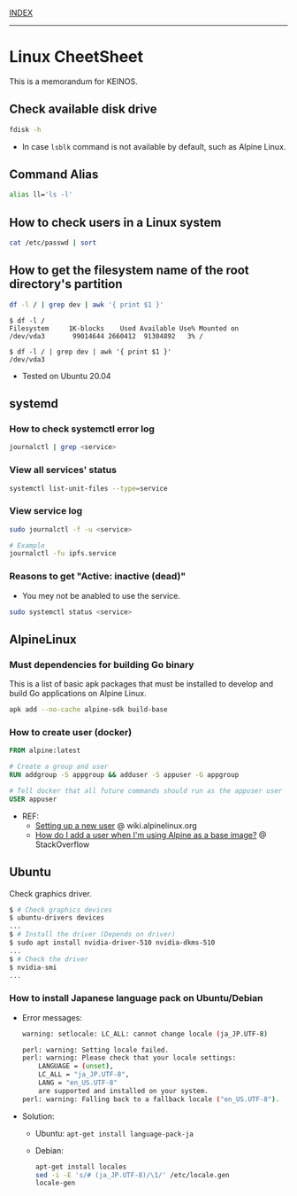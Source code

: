 [INDEX](../)

---

# Linux CheetSheet

This is a memorandum for KEINOS.

## Check available disk drive

```bash
fdisk -h
```

- In case `lsblk` command is not available by default, such as Alpine Linux.

## Command Alias

```bash
alias ll='ls -l'
```

## How to check users in a Linux system

```bash
cat /etc/passwd | sort
```

## How to get the filesystem name of the root directory's partition

```bash
df -l / | grep dev | awk '{ print $1 }'
```

```shellsession
$ df -l /
Filesystem     1K-blocks    Used Available Use% Mounted on
/dev/vda3       99014644 2660412  91304892   3% /

$ df -l / | grep dev | awk '{ print $1 }'
/dev/vda3
```

- Tested on Ubuntu 20.04

## systemd

### How to check systemctl error log

```bash
journalctl | grep <service>
```

### View all services' status

```bash
systemctl list-unit-files --type=service
```

### View service log

```bash
sudo journalctl -f -u <service>

# Example
journalctl -fu ipfs.service
```

### Reasons to get "Active: inactive (dead)"

- You mey not be anabled to use the service.

```bash
sudo systemctl status <service>
```

## AlpineLinux

### Must dependencies for building Go binary

This is a list of basic apk packages that must be installed to develop and build Go applications on Alpine Linux.

```bash
apk add --no-cache alpine-sdk build-base
```

### How to create user (docker)

```dockerfile
FROM alpine:latest

# Create a group and user
RUN addgroup -S appgroup && adduser -S appuser -G appgroup

# Tell docker that all future commands should run as the appuser user
USER appuser
```

- REF:
  - [Setting up a new user](https://wiki.alpinelinux.org/wiki/Setting_up_a_new_user) @ wiki.alpinelinux.org
  - [How do I add a user when I'm using Alpine as a base image?](https://stackoverflow.com/a/49955098/18152508) @ StackOverflow

## Ubuntu

Check graphics driver.

```bash
$ # Check graphics devices
$ ubuntu-drivers devices
...
$ # Install the driver (Depends on driver)
$ sudo apt install nvidia-driver-510 nvidia-dkms-510
...
$ # Check the driver
$ nvidia-smi
...
```

### How to install Japanese language pack on Ubuntu/Debian

- Error messages:

    ```bash
    warning: setlocale: LC_ALL: cannot change locale (ja_JP.UTF-8)
    ```

    ```bash
    perl: warning: Setting locale failed.
    perl: warning: Please check that your locale settings:
        LANGUAGE = (unset),
        LC_ALL = "ja_JP.UTF-8",
        LANG = "en_US.UTF-8"
        are supported and installed on your system.
    perl: warning: Falling back to a fallback locale ("en_US.UTF-8").
    ```

- Solution:
  - Ubuntu: `apt-get install language-pack-ja`
  - Debian:

    ```bash
    apt-get install locales
    sed -i -E 's/# (ja_JP.UTF-8)/\1/' /etc/locale.gen
    locale-gen
    ```
